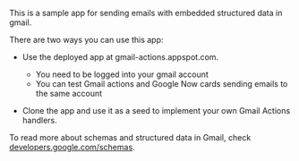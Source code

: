 This is a sample app for sending emails with embedded structured data in gmail.

There are two ways you can use this app:

- Use the deployed app at gmail-actions.appspot.com.
    - You need to be logged into your gmail account
    - You can test Gmail actions and Google Now cards sending emails to the same account

- Clone the app and use it as a seed to implement your own Gmail Actions handlers.

To read more about schemas and structured data in Gmail, check [developers.google.com/schemas](https://developers.google.com/schemas).